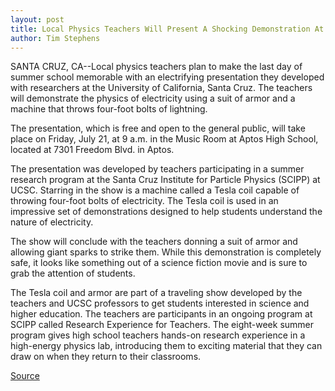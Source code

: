 ```yaml
---
layout: post
title: Local Physics Teachers Will Present A Shocking Demonstration At Aptos High School On Friday, July 21
author: Tim Stephens
---
```


SANTA CRUZ, CA--Local physics teachers plan to make the last day of summer school memorable with an electrifying presentation they developed with researchers at the University of California, Santa Cruz. The teachers will demonstrate the physics of electricity using a suit of armor and a machine that throws four-foot bolts of lightning.

The presentation, which is free and open to the general public, will take place on Friday, July 21, at 9 a.m. in the Music Room at Aptos High School, located at 7301 Freedom Blvd. in Aptos.

The presentation was developed by teachers participating in a summer research program at the Santa Cruz Institute for Particle Physics (SCIPP) at UCSC. Starring in the show is a machine called a Tesla coil capable of throwing four-foot bolts of electricity. The Tesla coil is used in an impressive set of demonstrations designed to help students understand the nature of electricity.

The show will conclude with the teachers donning a suit of armor and allowing giant sparks to strike them. While this demonstration is completely safe, it looks like something out of a science fiction movie and is sure to grab the attention of students.

The Tesla coil and armor are part of a traveling show developed by the teachers and UCSC professors to get students interested in science and higher education. The teachers are participants in an ongoing program at SCIPP called Research Experience for Teachers. The eight-week summer program gives high school teachers hands-on research experience in a high-energy physics lab, introducing them to exciting material that they can draw on when they return to their classrooms.

[Source](http://www1.ucsc.edu/news_events/press_releases/archive/00-01/07-00/shocking_demo.htm "Permalink to Local physics teachers will present a shocking demonstration at Aptos High School onJuly 21")

